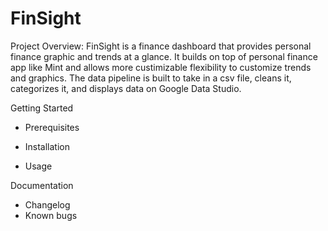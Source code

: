# FinSight
Project Overview:
FinSight is a finance dashboard that provides personal finance graphic and trends at a glance. It builds on top of personal finance app like Mint and allows more custimizable flexibility to customize trends and graphics.
The data pipeline is built to take in a csv file, cleans it, categorizes it, and displays data on Google Data Studio.

Getting Started

  - Prerequisites

  - Installation

  - Usage

Documentation
  - Changelog
  - Known bugs





